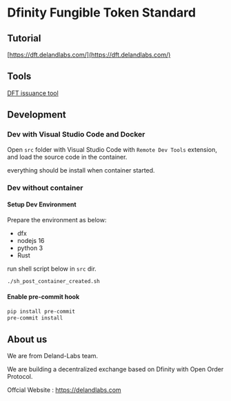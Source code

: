 # Dfinity Fungible Token Standard

## Tutorial

[https://dft.delandlabs.com/](https://dft.delandlabs.com/)

## Tools

[DFT issuance tool](https://github.com/Deland-Labs/dft-issuance-tool)

## Development

### Dev with Visual Studio Code and Docker

Open `src` folder with Visual Studio Code with `Remote Dev Tools` extension, and load the source code in the container.

everything should be install when container started.

### Dev without container

#### Setup Dev Environment

Prepare the environment as below:

- dfx
- nodejs 16
- python 3
- Rust

run shell script below in `src` dir.

```bash
./sh_post_container_created.sh
```

#### Enable pre-commit hook

```bash
pip install pre-commit
pre-commit install
```

## About us

We are from Deland-Labs team.

We are building a decentralized exchange based on Dfinity with Open Order Protocol.

Offcial Website : https://delandlabs.com
